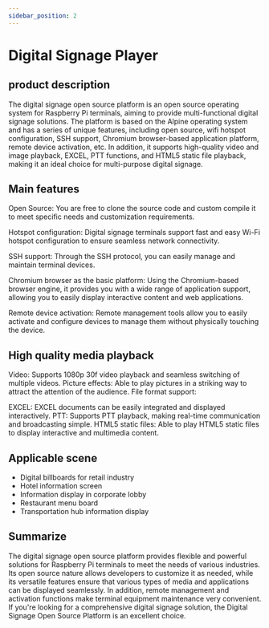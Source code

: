 ```yaml
---
sidebar_position: 2
---
```


# Digital Signage Player

## product description

The digital signage open source platform is an open source operating system for Raspberry Pi terminals, aiming to provide multi-functional digital signage solutions. The platform is based on the Alpine operating system and has a series of unique features, including open source, wifi hotspot configuration, SSH support, Chromium browser-based application platform, remote device activation, etc. In addition, it supports high-quality video and image playback, EXCEL, PTT functions, and HTML5 static file playback, making it an ideal choice for multi-purpose digital signage.

## Main features

Open Source: You are free to clone the source code and custom compile it to meet specific needs and customization requirements.

Hotspot configuration: Digital signage terminals support fast and easy Wi-Fi hotspot configuration to ensure seamless network connectivity.

SSH support: Through the SSH protocol, you can easily manage and maintain terminal devices.

Chromium browser as the basic platform: Using the Chromium-based browser engine, it provides you with a wide range of application support, allowing you to easily display interactive content and web applications.

Remote device activation: Remote management tools allow you to easily activate and configure devices to manage them without physically touching the device.

## High quality media playback

Video: Supports 1080p 30f video playback and seamless switching of multiple videos.
Picture effects: Able to play pictures in a striking way to attract the attention of the audience.
File format support:

EXCEL: EXCEL documents can be easily integrated and displayed interactively.
PTT: Supports PTT playback, making real-time communication and broadcasting simple.
HTML5 static files: Able to play HTML5 static files to display interactive and multimedia content.

## Applicable scene

* Digital billboards for retail industry
* Hotel information screen
* Information display in corporate lobby
* Restaurant menu board
* Transportation hub information display

## Summarize

The digital signage open source platform provides flexible and powerful solutions for Raspberry Pi terminals to meet the needs of various industries. Its open source nature allows developers to customize it as needed, while its versatile features ensure that various types of media and applications can be displayed seamlessly. In addition, remote management and activation functions make terminal equipment maintenance very convenient. If you're looking for a comprehensive digital signage solution, the Digital Signage Open Source Platform is an excellent choice.